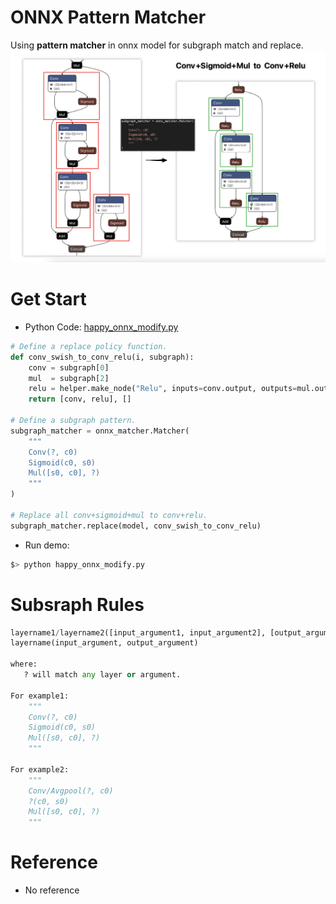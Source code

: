 # ONNX Pattern Matcher
Using **pattern matcher** in onnx model for subgraph match and replace.
![](sample.png)


# Get Start
- Python Code: [happy_onnx_modify.py](happy_onnx_modify.py)
```python
# Define a replace policy function.
def conv_swish_to_conv_relu(i, subgraph):
    conv = subgraph[0]
    mul  = subgraph[2]
    relu = helper.make_node("Relu", inputs=conv.output, outputs=mul.output, name=f"{conv.output[0]}_relu")
    return [conv, relu], []

# Define a subgraph pattern.
subgraph_matcher = onnx_matcher.Matcher(
    """
    Conv(?, c0)
    Sigmoid(c0, s0)
    Mul([s0, c0], ?)
    """
)

# Replace all conv+sigmoid+mul to conv+relu.
subgraph_matcher.replace(model, conv_swish_to_conv_relu)
```

- Run demo:
```bash
$> python happy_onnx_modify.py
```

# Subsraph Rules
```python
layername1/layername2([input_argument1, input_argument2], [output_argument1, output_argument2])
layername(input_argument, output_argument)

where:
   ? will match any layer or argument.

For example1:
    """
    Conv(?, c0)
    Sigmoid(c0, s0)
    Mul([s0, c0], ?)
    """

For example2:
    """
    Conv/Avgpool(?, c0)
    ?(c0, s0)
    Mul([s0, c0], ?)
    """
```

# Reference
- No reference